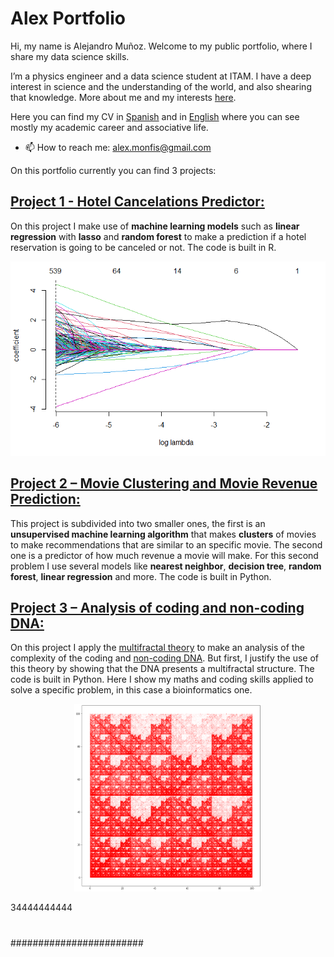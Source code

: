 # Alex Portfolio

Hi, my name is Alejandro Muñoz. Welcome to my public portfolio, where I share my data science skills.

I’m a physics engineer and a data science student at ITAM. I have a deep interest in science and the understanding of the world, and also shearing that knowledge. More about me and my interests [here](https://github.com/Monfiz/Alex_Portfolio/blob/main/About_alex.md).  

Here you can find my CV in [Spanish]( https://github.com/Monfiz/Alex_Portfolio/blob/main/CV_2022_español.pdf) and in [English]( https://github.com/Monfiz/Alex_Portfolio/blob/main/CV_2022_English.pdf) where you can see mostly my academic career and associative life. 

* 📫 How to reach me: alex.monfis@gmail.com

On this portfolio currently you can find 3 projects:
## [Project 1 - Hotel Cancelations Predictor:]( https://github.com/Monfiz/Alex_Portfolio/tree/main/Project_1)

On this project I make use of **machine learning models** such as **linear regression** with **lasso** and **random forest** to make a prediction if a hotel reservation is going to be canceled or not. The code is built in R. 

![](images/lasso.png)

## [Project 2 – Movie Clustering and Movie Revenue Prediction:]( https://github.com/Monfiz/Alex_Portfolio/tree/main/Project_2)

This project is subdivided into two smaller ones, the first is an **unsupervised machine learning algorithm** that makes **clusters** of movies to make recommendations that are similar to an specific movie. The second one is a predictor of how much revenue a movie will make. For this second problem I use several models like **nearest neighbor**, **decision tree**, **random forest**, **linear regression** and more. The code is built in Python.

## [Project 3 – Analysis of coding and non-coding DNA:](https://github.com/Monfiz/Alex_Portfolio/tree/main/Project_3)

On this project I apply the [multifractal theory]( https://en.wikipedia.org/wiki/Multifractal_system#:~:text=A%20multifractal%20system%20is%20a,systems%20are%20common%20in%20nature.) to make an analysis of the complexity of the coding and [non-coding DNA]( https://en.wikipedia.org/wiki/Non-coding_DNA#:~:text=Non-coding%20DNA%20sequences%20are,do%20not%20encode%20protein%20sequences.&text=Other%20functions%20of%20non-coding,DNA%20replication%2C%20centromeres%20and%20telomeres.). But first, I justify the use of this theory by showing that the DNA presents a multifractal structure. The code is built in Python. Here I show my maths and coding skills applied to solve a specific problem, in this case a bioinformatics one.   

<p align="center">
<img src="images/cromosomay.png" width="300" height="300" />
</p>

34444444444
#
#


########################
